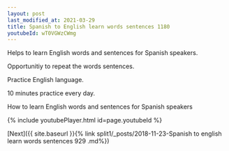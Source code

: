 ```yaml
---
layout: post
last_modified_at: 2021-03-29
title: Spanish to English learn words sentences 1180 
youtubeId: wT0VGWzCWmg
---
```

 
 
Helps to learn English words and sentences for Spanish speakers.

Opportunitiy to repeat the words sentences. 

Practice English language. 
 
10 minutes practice every day. 
 
How to learn English words and sentences for Spanish speakers 
 
{% include youtubePlayer.html id=page.youtubeId %}
 
 
[Next]({{ site.baseurl }}{% link  split1/_posts/2018-11-23-Spanish to english learn words sentences 929 .md%})
 
